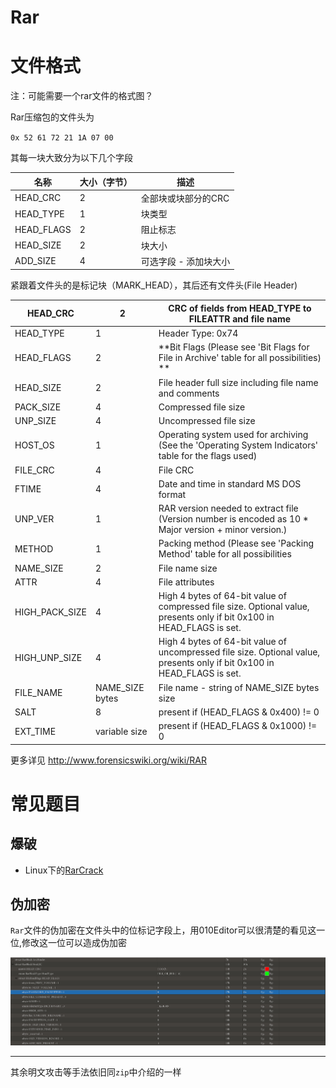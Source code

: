 
# Rar

# 文件格式

注：可能需要一个rar文件的格式图？

Rar压缩包的文件头为

`0x 52 61 72 21 1A 07 00`

其每一块大致分为以下几个字段

|    名称    | 大小（字节） |          描述         |
|------------|--------------|-----------------------|
| HEAD_CRC   |            2 | 全部块或块部分的CRC   |
| HEAD_TYPE  |            1 | 块类型                |
| HEAD_FLAGS |            2 | 阻止标志              |
| HEAD_SIZE  |            2 | 块大小                |
| ADD_SIZE   |            4 | 可选字段 - 添加块大小 |


紧跟着文件头的是标记块（MARK_HEAD），其后还有文件头(File Header)

|    HEAD_CRC    |        2        |                                  CRC of fields from HEAD_TYPE to FILEATTR and file name                                  |
|----------------|-----------------|--------------------------------------------------------------------------------------------------------------------------|
| HEAD_TYPE      | 1               | Header Type: 0x74                                                                                                        |
| HEAD_FLAGS     | 2               | **Bit Flags (Please see 'Bit Flags for File in Archive' table for all possibilities) **                                      |
| HEAD_SIZE      | 2               | File header full size including file name and comments                                                                   |
| PACK_SIZE      | 4               | Compressed file size                                                                                                     |
| UNP_SIZE       | 4               | Uncompressed file size                                                                                                   |
| HOST_OS        | 1               | Operating system used for archiving (See the 'Operating System Indicators' table for the flags used)                     |
| FILE_CRC       | 4               | File CRC                                                                                                                 |
| FTIME          | 4               | Date and time in standard MS DOS format                                                                                  |
| UNP_VER        | 1               | RAR version needed to extract file (Version number is encoded as 10 * Major version + minor version.)                    |
| METHOD         | 1               | Packing method (Please see 'Packing Method' table for all possibilities                                                  |
| NAME_SIZE      | 2               | File name size                                                                                                           |
| ATTR           | 4               | File attributes                                                                                                          |
| HIGH_PACK_SIZE | 4               | High 4 bytes of 64-bit value of compressed file size. Optional value, presents only if bit 0x100 in HEAD_FLAGS is set.   |
| HIGH_UNP_SIZE  | 4               | High 4 bytes of 64-bit value of uncompressed file size. Optional value, presents only if bit 0x100 in HEAD_FLAGS is set. |
| FILE_NAME      | NAME_SIZE bytes | File name - string of NAME_SIZE bytes size                                                                               |
| SALT           | 8               | present if (HEAD_FLAGS & 0x400) != 0                                                                                     |
| EXT_TIME       | variable size   | present if (HEAD_FLAGS & 0x1000) != 0                                                                                    |

更多详见 http://www.forensicswiki.org/wiki/RAR

# 常见题目

## 爆破

- Linux下的[RarCrack](http://rarcrack.sourceforge.net/)

## 伪加密

`Rar`文件的伪加密在文件头中的位标记字段上，用010Editor可以很清楚的看见这一位,修改这一位可以造成伪加密

![6](/misc/Archives/files/6.png)

---

其余明文攻击等手法依旧同`zip`中介绍的一样
